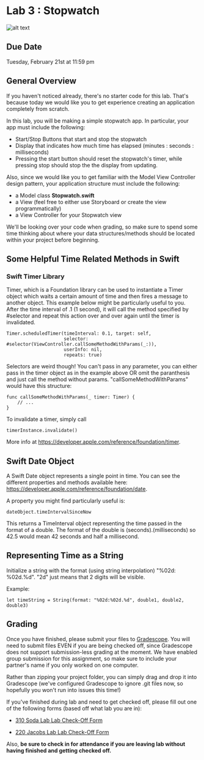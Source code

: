 # Lab 3 : Stopwatch #
![alt text](/README-images/preview.png)

## Due Date ##
Tuesday, February 21st at 11:59 pm

## General Overview ##
If you haven't noticed already, there's no starter code for this lab. That's because today we would like you to get experience creating an application completely from scratch. 

In this lab, you will be making a simple stopwatch app. In particular, your app must include the following: 

- Start/Stop Buttons that start and stop the stopwatch
- Display that indicates how much time has elapsed (minutes : seconds : milliseconds)
- Pressing the start button should reset the stopwatch's timer, while pressing stop should stop the the display from updating.

Also, since we would like you to get familiar with the Model View Controller design pattern, your application structure must include the following:

- a Model class **Stopwatch.swift**
- a View (feel free to either use Storyboard or create the view programmatically)
- a View Controller for your Stopwatch view

We'll be looking over your code when grading, so make sure to spend some time thinking about where your data structures/methods should be located within your project before beginning.

## Some Helpful Time Related Methods in Swift ##

### Swift Timer Library ###

Timer, which is a Foundation library can be used to instantiate a Timer object which waits a certain amount of time and then fires a message to another object.
This example below might be particularly useful to you. After the time interval of .1 (1 second), it will call the method specified by #selector and repeat this action over and over again until the timer is invalidated. 

	Timer.scheduledTimer(timeInterval: 0.1, target: self,
					 	 selector: #selector(ViewController.callSomeMethodWithParams(_:)), 
					 	 userInfo: nil, 
					 	 repeats: true)

Selectors are weird though! You can't pass in any parameter, you can either pass in the timer object as in the example above OR omit the paranthesis and just call the method without params. "callSomeMethodWithParams" would have this structure:

    func callSomeMethodWithParams(_ timer: Timer) {
    	// ...
    }

To invalidate a timer, simply call

	timerInstance.invalidate()
        
More info at https://developer.apple.com/reference/foundation/timer.

## Swift Date Object ##

A Swift Date object represents a single point in time. You can see the different properties and methods available here: https://developer.apple.com/reference/foundation/date.

A property you might find particularly useful is:

	dateObject.timeIntervalSinceNow
    
This returns a TimeInterval object representing the time passed in the format of a double. The format of the double is (seconds).(milliseconds) so 42.5 would mean 42 seconds and half a millisecond.

## Representing Time as a String ##

Initialize a string with the format (using string interpolation) "%02d: %02d.%d".
"2d" just means that 2 digits will be visible.

Example:

	let timeString = String(format: "%02d:%02d.%d", double1, double2, double3)
	
	
## Grading ##

Once you have finished, please submit your files to [Gradescope](https://gradescope.com/courses/5482). You will need to submit files EVEN if you are being checked off, since Gradescope does not support submission-less grading at the moment. We have enabled group submission for this assignment, so make sure to include your partner's name if you only worked on one computer.

Rather than zipping your project folder, you can simply drag and drop it into Gradescope (we've configured Gradescope to ignore .git files now, so hopefully you won't run into issues this time!)

If you've finished during lab and need to get checked off, please fill out one of the following forms (based off what lab you are in): 

- [310 Soda Lab Lab Check-Off Form](https://goo.gl/forms/SXgw5hVhrp8Qc5dj2)

- [220 Jacobs Lab Lab Check-Off Form](https://goo.gl/forms/ENHSvWA3ZRMhYHug1)

Also, **be sure to check in for attendance if you are leaving lab without having finished and getting checked off.**
